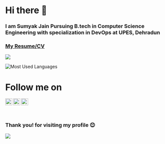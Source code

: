 # Hi there 👋
### I am Sumyak Jain Pursuing B.tech  in Computer Science Engineering with specialization in DevOps at UPES, Dehradun

### [My Resume/CV](https://drive.google.com/file/d/1hUG2EdqwI8n49ZJeXBKtGXfhDDgkrU2g/view?usp=sharing)

![](https://github-readme-stats.vercel.app/api?username=sumyak&show_icons=true&line_height=30)

![Most Used Languages](https://github-readme-stats.vercel.app/api/top-langs/?username=sumyak&layout=compact)

# Follow me on
<a href="https://twitter.com/JainSumyak">
  <img align="left" alt="Twitter" width="22px" src="https://cdn.jsdelivr.net/npm/simple-icons@v3/icons/twitter.svg" />
</a>

<a href="https://www.linkedin.com/in/sumyak-jain/">
  <img align="left" alt="Linkedin" width="22px" src="https://cdn.jsdelivr.net/npm/simple-icons@v3/icons/linkedin.svg" />
</a>

<a href="https://www.instagram.com/gaurav_jain0511/">
  <img align="left" alt="Instagram" width="22px" src="https://cdn.jsdelivr.net/npm/simple-icons@v3/icons/instagram.svg" />
</a>

<br>

<br>

<br>


### Thank you! for visiting my profile :blush:
 <a href="https://github.com/sumyak/github-profile-views-counter">
    <img src="https://komarev.com/ghpvc/?username=sumyak">
</a>
